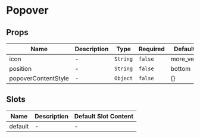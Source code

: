 # Popover

## Props

<!-- @vuese:Popover:props:start -->
|Name|Description|Type|Required|Default|
|---|---|---|---|---|
|icon|-|`String`|`false`|more_vert|
|position|-|`String`|`false`|bottom|
|popoverContentStyle|-|`Object`|`false`|{}|

<!-- @vuese:Popover:props:end -->


## Slots

<!-- @vuese:Popover:slots:start -->
|Name|Description|Default Slot Content|
|---|---|---|
|default|-|-|

<!-- @vuese:Popover:slots:end -->


